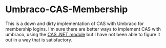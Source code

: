 # Umbraco-CAS-Membership
This is a down and dirty implementation of CAS with Umbraco for membership logins.  I'm sure there are better ways to implement CAS with umbraco, using the [CAS .NET module](https://wiki.jasig.org/display/casc/.net+cas+client) but I have not been able to figure it out in a way that is satisfactory.

